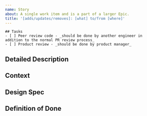 ```yaml
---
name: Story
about: A single work item and is a part of a larger Epic.
title: '[adds/updates/removes]: [what] to/from [where]'
---
```

<!-- Provide a general summary of the issue in the title above -->

```[TaskList]
## Tasks
- [ ] Peer review code - _should be done by another engineer in addition to the normal PR review process_
- [ ] Product review - _should be done by product manager_
```
<!-- Provide any additional tasks to the list above to break this issue down further -->

## Detailed Description
<!-- Provide a detailed description of the change or addition you are proposing -->

## Context
<!-- Why is this change important? How would you use it? -->
<!-- How can it benefit other users? -->

## Design Spec
<!-- Add links to any figma designs here -->

## Definition of Done
<!-- What will determine this item as Done? -->